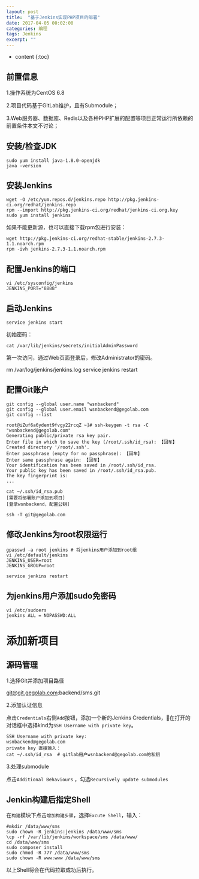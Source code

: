 ```yaml
---
layout: post
title:  "基于Jenkins实现PHP项目的部署"
date: 2017-04-05 00:02:00
categories: 编程
tags: Jenkins
excerpt: ""
---
```


* content
{:toc}

## 前置信息

1.操作系统为CentOS 6.8

2.项目代码基于GitLab维护，且有Submodule；

3.Web服务器、数据库、Redis以及各种PHP扩展的配置等项目正常运行所依赖的前置条件本文不讨论；



## 安装/检查JDK

```
sudo yum install java-1.8.0-openjdk
java -version
```



## 安装Jenkins

```
wget -O /etc/yum.repos.d/jenkins.repo http://pkg.jenkins-ci.org/redhat/jenkins.repo
rpm --import http://pkg.jenkins-ci.org/redhat/jenkins-ci.org.key
sudo yum install jenkins
```

如果不能更新源，也可以直接下载rpm包进行安装：

```
wget http://pkg.jenkins-ci.org/redhat-stable/jenkins-2.7.3-1.1.noarch.rpm
rpm -ivh jenkins-2.7.3-1.1.noarch.rpm
```



## 配置Jenkins的端口　

```
vi /etc/sysconfig/jenkins
JENKINS_PORT="8888"
```



## 启动Jenkins

```
service jenkins start
```

初始密码：

```
cat /var/lib/jenkins/secrets/initialAdminPassword
```

第一次访问，通过Web页面登录后，修改Administrator的密码。

rm /var/log/jenkins/jenkins.log
service jenkins restart


## 配置Git账户

```
git config --global user.name "wsnbackend"
git config --global user.email wsnbackend@gegolab.com
git config --list

root@iZuf6a6ydemt9fvgy22rcqZ ~]# ssh-keygen -t rsa -C "wsnbackend@gegolab.com"
Generating public/private rsa key pair.
Enter file in which to save the key (/root/.ssh/id_rsa): 【回车】
Created directory '/root/.ssh'.
Enter passphrase (empty for no passphrase): 【回车】
Enter same passphrase again: 【回车】
Your identification has been saved in /root/.ssh/id_rsa.
Your public key has been saved in /root/.ssh/id_rsa.pub.
The key fingerprint is:
...

cat ~/.ssh/id_rsa.pub
[需要将部署账户添加到项目]
[登录wsnbackend，配置公钥]

ssh -T git@gegolab.com
```



## 修改Jenkins为root权限运行

```
gpasswd -a root jenkins # 将jenkins用户添加到root组
vi /etc/default/jenkins
JENKINS_USER=root
JENKINS_GROUP=root

service jenkins restart
```



## 为jenkins用户添加sudo免密码

```
vi /etc/sudoers
jenkins ALL = NOPASSWD:ALL
```



# 添加新项目

## 源码管理

1.选择Git并添加项目路径

git@git.gegolab.com:backend/sms.git



2.添加认证信息

点击`Credentials`右侧`Add`按钮，添加一个新的Jenkins Credentials，在打开的对话框中选择kind为`SSH Username with private key`。

```
SSH Username with private key:
wsnbackend@gegolab.com
private key 直接输入：
cat ~/.ssh/id_rsa  # gitlab用户wsnbackend@gegolab.com的私钥
```



3.处理submodule

点击`Additional Behaviours` ，勾选`Recursively update submodules`





## Jenkin构建后指定Shell

在`构建`模块下点击`增加构建步骤`，选择`Excute Shell`，输入：

```
#mkdir /data/www/sms
sudo chown -R jenkins:jenkins /data/www/sms
\cp -rf /var/lib/jenkins/workspace/sms /data/www/
cd /data/www/sms
sudo composer install
sudo chmod -R 777 /data/www/sms
sudo chown -R www:www /data/www/sms
```

以上Shell将会在代码拉取成功后执行。
